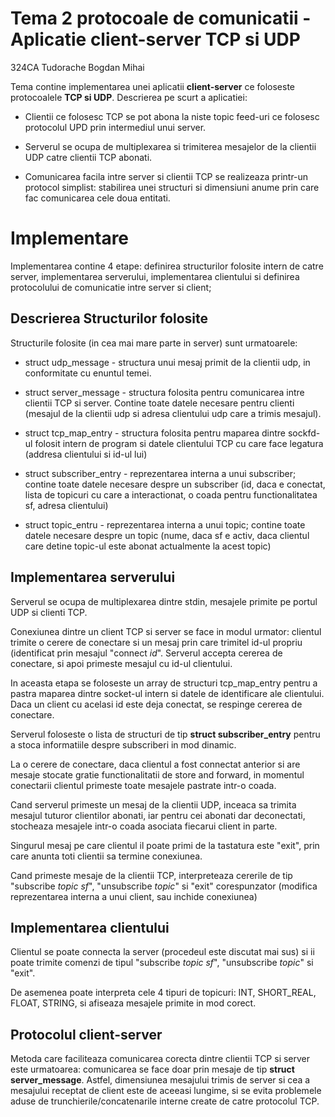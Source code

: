 # Tema 2 protocoale de comunicatii - Aplicatie client-server TCP si UDP

324CA Tudorache Bogdan Mihai

Tema contine implementarea unei aplicatii **client-server** ce foloseste protocoalele **TCP si UDP**. Descrierea
pe scurt a aplicatiei: 

* Clientii ce folosesc TCP se pot abona la niste topic feed-uri ce folosesc protocolul 
UPD prin intermediul unui server. 

* Serverul se ocupa de multiplexarea si trimiterea mesajelor de la clientii UDP
catre clientii TCP abonati. 

* Comunicarea facila intre server si clientii TCP se realizeaza printr-un protocol 
simplist: stabilirea unei structuri si dimensiuni anume prin care fac comunicarea cele doua entitati.

# Implementare

Implementarea contine 4 etape: definirea structurilor folosite intern de catre server, implementarea serverului, 
implementarea clientului si definirea protocolului de comunicatie intre server si client;

## Descrierea Structurilor folosite

Structurile folosite (in cea mai mare parte in server) sunt urmatoarele:

* struct udp_message - structura unui mesaj primit de la clientii udp, in conformitate cu enuntul temei.

* struct server_message - structura folosita pentru comunicarea intre clientii TCP si server. Contine toate
datele necesare pentru clienti (mesajul de la clientii udp si adresa clientului udp care a trimis mesajul).

* struct tcp_map_entry - structura folosita pentru maparea dintre sockfd-ul folosit intern de program si
datele clientului TCP cu care face legatura (addresa clientului si id-ul lui)

* struct subscriber_entry - reprezentarea interna a unui subscriber; contine toate datele necesare despre un
subscriber (id, daca e conectat, lista de topicuri cu care a interactionat, o coada pentru functionalitatea
sf, adresa clientului)

* struct topic_entru - reprezentarea interna a unui topic; contine toate datele necesare despre un topic
(nume, daca sf e activ, daca clientul care detine topic-ul este abonat actualmente la acest topic)

## Implementarea serverului

Serverul se ocupa de multiplexarea dintre stdin, mesajele primite pe portul UDP si clienti TCP. 

Conexiunea dintre un client TCP si server se face in modul urmator: clientul trimite o cerere de conectare
si un mesaj prin care trimitel id-ul propriu (identificat prin mesajul "connect *id*". Serverul accepta cererea 
de conectare, si apoi primeste mesajul cu id-ul clientului.

In aceasta etapa se foloseste un array de structuri tcp_map_entry pentru a pastra maparea dintre socket-ul 
intern si datele de identificare ale clientului. Daca un client cu acelasi id este deja conectat, se 
respinge cererea de conectare.

Serverul foloseste o lista de structuri de tip **struct subscriber_entry** pentru a stoca informatiile despre
subscriberi in mod dinamic.

La o cerere de conectare, daca clientul a fost connectat anterior si are mesaje stocate gratie functionalitatii de 
store and forward, in momentul conectarii clientul primeste toate mesajele pastrate intr-o coada.

Cand serverul primeste un mesaj de la clientii UDP, inceaca sa trimita mesajul tuturor clientilor abonati, iar 
pentru cei abonati dar deconectati, stocheaza mesajele intr-o coada asociata fiecarui client in parte.

Singurul mesaj pe care clientul il poate primi de la tastatura este "exit", prin care anunta toti clientii sa
termine conexiunea.

Cand primeste mesaje de la clientii TCP, interpreteaza cererile de tip "subscribe *topic* *sf*", 
"unsubscribe *topic*" si "exit" corespunzator (modifica reprezentarea interna a unui client, sau inchide conexiunea)

## Implementarea clientului

Clientul se poate connecta la server (procedeul este discutat mai sus) si ii poate trimite comenzi de tipul 
"subscribe *topic* *sf*", "unsubscribe *topic*" si "exit". 

De asemenea poate interpreta cele 4 tipuri de topicuri: INT, SHORT_REAL, FLOAT, STRING, si afiseaza mesajele 
primite in mod corect.

## Protocolul client-server

Metoda care faciliteaza comunicarea corecta dintre clientii TCP si server este urmatoarea: comunicarea se face doar
prin mesaje de tip **struct server_message**. Astfel, dimensiunea mesajului trimis de server si cea a mesajului
receptat de client este de aceeasi lungime, si se evita problemele aduse de trunchierile/concatenarile interne
create de catre protocolul TCP.


